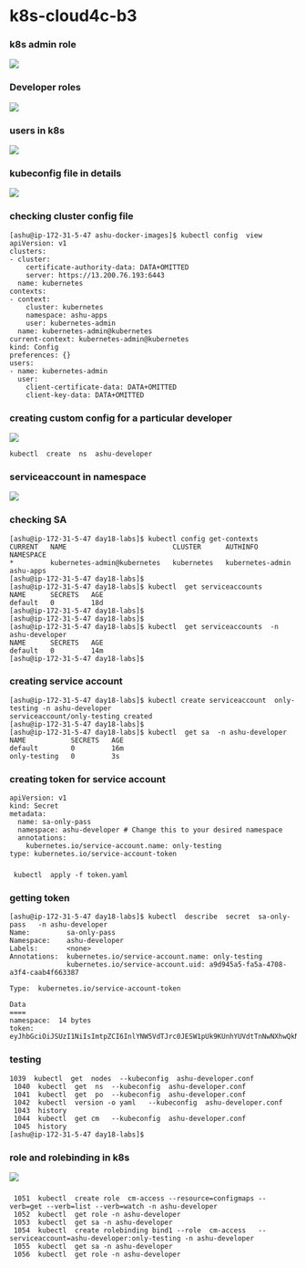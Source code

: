 # k8s-cloud4c-b3

### k8s admin role 

<img src="role.png">

### Developer roles 

<img src="devr.png">

### users in k8s 

<img src="k8s-users.png">

### kubeconfig file in details

<img src="dt.png">

### checking cluster config file

```
[ashu@ip-172-31-5-47 ashu-docker-images]$ kubectl config  view 
apiVersion: v1
clusters:
- cluster:
    certificate-authority-data: DATA+OMITTED
    server: https://13.200.76.193:6443
  name: kubernetes
contexts:
- context:
    cluster: kubernetes
    namespace: ashu-apps
    user: kubernetes-admin
  name: kubernetes-admin@kubernetes
current-context: kubernetes-admin@kubernetes
kind: Config
preferences: {}
users:
- name: kubernetes-admin
  user:
    client-certificate-data: DATA+OMITTED
    client-key-data: DATA+OMITTED
```

### creating custom config for a particular developer 

<img src="devc.png">

```
kubectl  create  ns  ashu-developer 
```

### serviceaccount in namespace

<img src="sans.png">

### checking SA 

```
[ashu@ip-172-31-5-47 day18-labs]$ kubectl config get-contexts 
CURRENT   NAME                          CLUSTER      AUTHINFO           NAMESPACE
*         kubernetes-admin@kubernetes   kubernetes   kubernetes-admin   ashu-apps
[ashu@ip-172-31-5-47 day18-labs]$ 
[ashu@ip-172-31-5-47 day18-labs]$ kubectl  get serviceaccounts 
NAME      SECRETS   AGE
default   0         18d
[ashu@ip-172-31-5-47 day18-labs]$ 
[ashu@ip-172-31-5-47 day18-labs]$ 
[ashu@ip-172-31-5-47 day18-labs]$ kubectl  get serviceaccounts  -n ashu-developer 
NAME      SECRETS   AGE
default   0         14m
[ashu@ip-172-31-5-47 day18-labs]$ 
```

### creating service account 

```
[ashu@ip-172-31-5-47 day18-labs]$ kubectl create serviceaccount  only-testing -n ashu-developer 
serviceaccount/only-testing created
[ashu@ip-172-31-5-47 day18-labs]$ 
[ashu@ip-172-31-5-47 day18-labs]$ kubectl  get sa  -n ashu-developer 
NAME           SECRETS   AGE
default        0         16m
only-testing   0         3s
```

### creating token for service account 

```
apiVersion: v1
kind: Secret
metadata:
  name: sa-only-pass
  namespace: ashu-developer # Change this to your desired namespace
  annotations:
    kubernetes.io/service-account.name: only-testing
type: kubernetes.io/service-account-token
```

### 

```
 kubectl  apply -f token.yaml 
```

### getting token 

```
[ashu@ip-172-31-5-47 day18-labs]$ kubectl  describe  secret  sa-only-pass   -n ashu-developer 
Name:         sa-only-pass
Namespace:    ashu-developer
Labels:       <none>
Annotations:  kubernetes.io/service-account.name: only-testing
              kubernetes.io/service-account.uid: a9d945a5-fa5a-4708-a3f4-caab4f663387

Type:  kubernetes.io/service-account-token

Data
====
namespace:  14 bytes
token:      eyJhbGciOiJSUzI1NiIsImtpZCI6InlYNW5VdTJrc0JESW1pUk9KUnhYUVdtTnNwNXhwQkNFZVl0ZDh4SS16TW8ifQ.eyJpc3MiOiJrdWJlcm5ldGVzL3NlcnZpY2VhY2NvdW50Iiwia3ViZXJuZXRlcy5pby9zZXJ2aWNlYWNjb3VudC9uYW1lc3BhY2UiOiJhc2h1LWRldmVsb3BlciIsImt1YmVybmV0ZXMuaW8vc2VydmljZWFjY291bnQvc2Vjc
```


### testing 

```
1039  kubectl  get  nodes  --kubeconfig  ashu-developer.conf 
 1040  kubectl  get  ns  --kubeconfig  ashu-developer.conf 
 1041  kubectl  get  po  --kubeconfig  ashu-developer.conf 
 1042  kubectl  version -o yaml   --kubeconfig  ashu-developer.conf 
 1043  history 
 1044  kubectl  get cm   --kubeconfig  ashu-developer.conf 
 1045  history 
[ashu@ip-172-31-5-47 day18-labs]$ 
```

### role and rolebinding in k8s 

<img src="roleb.png">

### 

```
 1051  kubectl  create role  cm-access --resource=configmaps --verb=get --verb=list --verb=watch -n ashu-developer 
 1052  kubectl  get role -n ashu-developer 
 1053  kubectl  get sa -n ashu-developer 
 1054  kubectl  create rolebinding bind1 --role  cm-access   --serviceaccount=ashu-developer:only-testing -n ashu-developer 
 1055  kubectl  get sa -n ashu-developer 
 1056  kubectl  get role -n ashu-developer 
```


